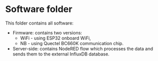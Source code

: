 # Software folder
This folder contains all software:

* Firmware: contains two versions:
    * WiFi - using ESP32 onboard WiFi,
    * NB - using Quectel BC660K communication chip.
* Server-side: contains NodeRED flow which processes the data and sends them to the external InfluxDB database.